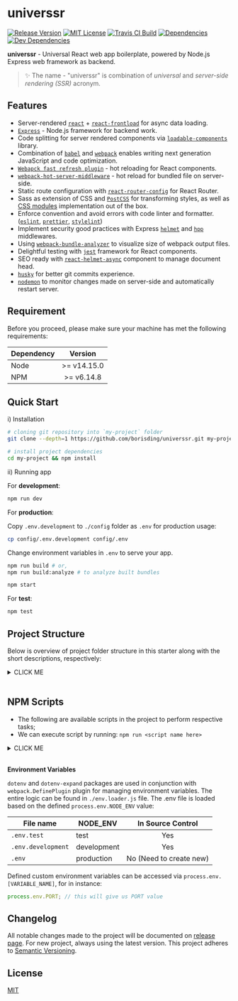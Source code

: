 <h1>universsr</h1>

<p>
<a href="https://github.com/borisding/universsr"><img src="https://img.shields.io/github/release/borisding/universsr.svg" alt="Release Version"></a>
<a href="https://raw.githubusercontent.com/borisding/universsr/master/LICENSE"><img src="https://img.shields.io/badge/license-MIT-blue.svg" alt="MIT License"></a>
<a href="https://travis-ci.org/borisding/universsr"><img src="https://travis-ci.org/borisding/universsr.svg?branch=master" alt="Travis CI Build"></a>
<a href="https://david-dm.org/borisding/universsr"><img src="https://david-dm.org/borisding/universsr/status.svg" alt="Dependencies"></a>
<a href="https://david-dm.org/borisding/universsr?type=dev"><img src="https://david-dm.org/borisding/universsr/dev-status.svg" alt="Dev Dependencies"></a>
</p>

**universsr** - Universal React web app boilerplate, powered by Node.js Express web framework as backend.

> ✨ The name - "universsr" is combination of _universal_ and _server-side rendering (SSR)_ acronym.

## Features

- Server-rendered [`react`](https://github.com/facebook/react) + [`react-frontload`](https://github.com/davnicwil/react-frontload) for async data loading.
- [`Express`](https://github.com/expressjs/express) - Node.js framework for backend work.
- Code splitting for server rendered components via [`loadable-components`](https://github.com/gregberge/loadable-components) library.
- Combination of [`babel`](https://github.com/babel/babel) and [`webpack`](https://github.com/webpack) enables writing next generation JavaScript and code optimization.
- [`Webapck fast refresh plugin`](https://github.com/pmmmwh/react-refresh-webpack-plugin) - hot reloading for React components.
- [`webpack-hot-server-middleware`](https://github.com/60frames/webpack-hot-server-middleware) - hot reload for bundled file on server-side.
- Static route configuration with [`react-router-config`](https://github.com/ReactTraining/react-router/tree/master/packages/react-router-config) for React Router.
- Sass as extension of CSS and [`PostCSS`](https://github.com/postcss/postcss) for transforming styles, as well as [CSS modules](https://github.com/css-modules/css-modules) implementation out of the box.
- Enforce convention and avoid errors with code linter and formatter. ([`eslint`](https://github.com/eslint/eslint), [`prettier`](https://github.com/prettier/prettier), [`stylelint`](https://github.com/stylelint/stylelint))
- Implement security good practices with Express [`helmet`](https://github.com/helmetjs/helmet) and [`hpp`](https://github.com/analog-nico/hpp) middlewares.
- Using [`webpack-bundle-analyzer`](https://github.com/webpack-contrib/webpack-bundle-analyzer) to visualize size of webpack output files.
- Delightful testing with [`jest`](https://github.com/facebook/jest) framework for React components.
- SEO ready with [`react-helmet-async`](https://github.com/staylor/react-helmet-async) component to manage document head.
- [`husky`](https://github.com/typicode/husky) for better git commits experience.
- [`nodemon`](https://github.com/remy/nodemon) to monitor changes made on server-side and automatically restart server.

## Requirement

Before you proceed, please make sure your machine has met the following requirements:

| Dependency |   Version   |
| ---------- | :---------: |
| Node       | >= v14.15.0 |
| NPM        | >= v6.14.8  |

## Quick Start

i) Installation

```bash
# cloning git repository into `my-project` folder
git clone --depth=1 https://github.com/borisding/universsr.git my-project

# install project dependencies
cd my-project && npm install
```

ii) Running app

For **development**:

```bash
npm run dev
```

For **production**:

Copy `.env.development` to `./config` folder as `.env` for production usage:

```bash
cp config/.env.development config/.env
```

Change environment variables in `.env` to serve your app.

```bash
npm run build # or,
npm run build:analyze # to analyze built bundles

npm start
```

For **test**:

```bash
npm test
```

## Project Structure

Below is overview of project folder structure in this starter along with the short descriptions, respectively:

<details><summary>CLICK ME</summary>
<p>

```
├── app                         # contains all app source files
|  ├── client.js                # webpack's client entry
|  ├── context                  # contains React context
|  ├── components               # contains React components
|  ├── index.js                 # app main entry file
|  ├── middleware               # contains internal Express middleware
|  ├── pages                    # contains page components
|  ├── routes                   # contains react route's configuration
|  ├── server.js                # Express http server of the app
|  ├── serverRenderer.js        # server renderer for backend hot update
|  ├── services                 # services registered for react frontload api
|  ├── static                   # contains static files that used in components
|  └── theme                    # contains app styels and variables
├── babel.config.js             # default babel configuration object
├── bundler                     # contains webpack bundler config files
|  ├── webpack.client.js        # webpack config for client
|  ├── webpack.common.js        # webpack common config for both client/server
|  ├── webpack.compiler.js      # webpack compiler for client and dev server
|  └── webpack.server.js        # webpack config for server
├── config                      # contains environment variables
├── env.loader.js               # env variables loader with `dotenv` and `dotenv-expand`
├── index.js                    # app entry to expose app server
├── jest.config.js              # jest testing framework config file
├── package-lock.json           # package lock file
├── package.json                # required dependencies, scripts, etc
├── postcss.config.js           # PostCSS config file
├── prettier.config.js          # Prettier formatter config file
├── resources                   # contains other resources
|  ├── coverage                 # generated test coverage folder
|  ├── icons                    # contains icons for the app
|  ├── jest                     # jest related files such as mocks
|  └── logs                     # store genereated log files
├── stylelint.config.js         # stylelint config file
├── utils                       # util files for the app
|  ├── env.js                   # environment util
|  ├── index.js                 # entry file to re-export utils
|  ├── logger.js                # logger util for the app
|  └── paths.js                 # project defined paths
└── webpack.config.babel.js     # webpack config entry
```

</p>
</details>
<br>

## NPM Scripts

- The following are available scripts in the project to perform respective tasks;
- We can execute script by running: `npm run <script name here>`

<details><summary>CLICK ME</summary>
<p>

| Script Name     | Description                                                                                                   |
| --------------- | ------------------------------------------------------------------------------------------------------------- |
| `clean`         | Remove `build` folder and respective built files.                                                             |
| `build`         | Remove previous built files and build production ready files to be served.                                    |
| `build:analyze` | Same with `build` script, except it comes with webpack bundle analyzer to visualize size of the output files. |
| `dev`           | Start app server in development environment via nodemon.                                                      |
| `start`         | Start app server in production environment                                                                    |
| `test`          | Perform tests execution.                                                                                      |
| `test:update`   | Running tests with snapshots get updated on.                                                                  |
| `test:watch`    | Running tests with watch mode turned on.                                                                      |
| `test:coverage` | Running tests with coverage report output.                                                                    |
| `lint`          | Perform source code lint checks for JS, React and styles based on the ESLint and stylelint config.            |
| `lint:style`    | Perform lint checks for Sass style.                                                                           |
| `lint:code`     | Perform lint checks for JS and React.                                                                         |

</p>
</details>
<br>

**Environment Variables**

`dotenv` and `dotenv-expand` packages are used in conjunction with `webpack.DefinePlugin` plugin for managing environment variables. The entire logic can be found in `./env.loader.js` file. The .env file is loaded based on the defined `process.env.NODE_ENV` value:

| File name          | NODE_ENV    |    In Source Control    |
| ------------------ | ----------- | :---------------------: |
| `.env.test`        | test        |           Yes           |
| `.env.development` | development |           Yes           |
| `.env`             | production  | No (Need to create new) |

Defined custom environment variables can be accessed via `process.env.[VARIABLE_NAME]`, for in instance:

```js
process.env.PORT; // this will give us PORT value
```

## Changelog

All notable changes made to the project will be documented on [release page](https://github.com/borisding/universsr/releases). For new project, always using the latest version. This project adheres to [Semantic Versioning](http://semver.org/).

## License

[MIT](https://raw.githubusercontent.com/borisding/universsr/master/LICENSE)
